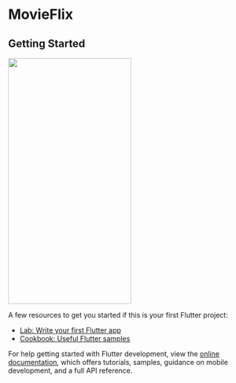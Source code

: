 # MovieFlix


## Getting Started

<img src="https://user-images.githubusercontent.com/88076276/213360919-d9cc6fd0-eb20-4444-b321-1f7bf80a7ba9.gif" width="250" height="500"/>
<!-- ![MovieFlix (1)](https://user-images.githubusercontent.com/88076276/213360919-d9cc6fd0-eb20-4444-b321-1f7bf80a7ba9.gif) -->


A few resources to get you started if this is your first Flutter project:

- [Lab: Write your first Flutter app](https://docs.flutter.dev/get-started/codelab)
- [Cookbook: Useful Flutter samples](https://docs.flutter.dev/cookbook)

For help getting started with Flutter development, view the
[online documentation](https://docs.flutter.dev/), which offers tutorials,
samples, guidance on mobile development, and a full API reference.
